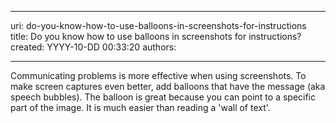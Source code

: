 

---
uri: do-you-know-how-to-use-balloons-in-screenshots-for-instructions
title: Do you know how to use balloons in screenshots for instructions?
created: YYYY-10-DD 00:33:20
authors:

---




<span class='intro'> <p>
          Communicating problems is more effective when using screenshots. To make screen captures even 
          better, add balloons that have the message (aka speech bubbles). The balloon is great because 
          you can point to a specific part of the image. It is much easier than reading a 'wall of text'.
          </p>   </span>




